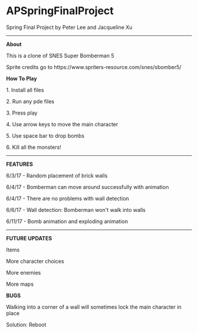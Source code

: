 # APSpringFinalProject
Spring Final Project by Peter Lee and Jacqueline Xu <hr>
<b>About</b>
<p>This is a clone of SNES Super Bomberman 5</p>
<p>Sprite credits go to https://www.spriters-resource.com/snes/sbomber5/</p>

<b>How To Play</b>
<p>1. Install all files</p>
<p>2. Run any pde files</p>
<p>3. Press play</p>
<p>4. Use arrow keys to move the main character</p>
<p>5. Use space bar to drop bombs</p>
<p>6. Kill all the monsters!</p>
<hr>


<b>FEATURES</b>
<p>6/3/17 - Random placement of brick walls</p>
<p>6/4/17 - Bomberman can move around successfully with animation</p>
<p>6/4/17 - There are no problems with wall detection</p>
<p>6/6/17 - Wall detection: Bomberman won't walk into walls</p>
<p>6/11/17 - Bomb animation and exploding animation</p>
<hr>

<b>FUTURE UPDATES</b>
<p>Items</p>
<p>More character choices</p>
<p>More enemies</p>
<p>More maps</p>

<b>BUGS</b>
<p>Walking into a corner of a wall will sometimes lock the main character in place</p>
<p>Solution: Reboot</p>





